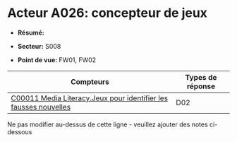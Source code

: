# Acteur A026: concepteur de jeux

* **Résumé:**

* **Secteur:** S008

* **Point de vue:** FW01, FW02


|Compteurs |Types de réponse |
|-------- |-------------- |
|[C00011 Media Literacy.Jeux pour identifier les fausses nouvelles](../../generated_pages/counters/C00011.md) |D02 |


Ne pas modifier au-dessus de cette ligne - veuillez ajouter des notes ci-dessous
